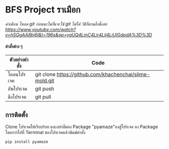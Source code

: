 # BFS Project ราเมือก
_คำเตือน โหลด git ก่อนนะไม่งั้นจะใช้ git ไม่ได้ วิธีก็ตามลิ้งนี้เลย https://www.youtube.com/watch?v=hSQgAA8bj6I&t=196s&pp=ygUQ4LmC4Lir4Lil4LiUIGdpdA%3D%3D_

#### คำสั่งต่าง ๆ
| ตัวอย่างคำสั่ง | Code |
| ------ | ------ |
| โคลนโปรเจค | git clone https://github.com/khachenchai/slime-mold.git |
| อัพโปรเจค | git push |
| ดึงโปรเจค | git pull |

## การติดตั้ง
Clone โปรเจคให้เรียบร้อย และอย่าลืมลง Package "pyamaze"ลงสู่โปรเจค
ลง Package โดยการไปที่ Terminal ของโปรเจคแล้วพิมพ์คำสั่ง
```sh
pip install pyamaze
```